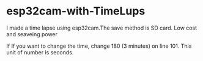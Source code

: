 # esp32cam-with-TimeLups
I made a time lapse using esp32cam.The save method is SD card. Low cost and seaveing power

If If you want to change the time, change 180 (3 minutes) on line 101.
This unit of number is seconds.
